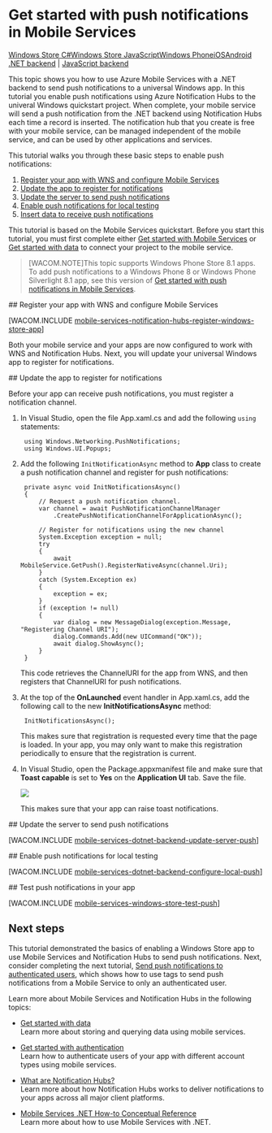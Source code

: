 <properties pageTitle="Get started with push notification hubs using .NET runtime mobile services" metaKeywords="" description="Learn how to use Azure Mobile Services and Notification Hubs to send push notifications to your Windows Store app." metaCanonical="" services="mobile-services" documentationCenter="Mobile" title="Get started with push notifications in Mobile Services" authors="wesmc,ricksal" solutions="mobile" manager="" editor="" />

<tags ms.service="mobile-services" ms.workload="mobile" ms.tgt_pltfrm="mobile-windows-store" ms.devlang="dotnet" ms.topic="article" ms.date="01/01/1900" ms.author="wesmc,ricksal" />


# Get started with push notifications in Mobile Services

<div class="dev-center-tutorial-selector sublanding">
<a href="/en-us/documentation/articles/mobile-services-dotnet-backend-windows-store-dotnet-get-started-push" title="Windows Store C#" class="current">Windows Store C#</a><a href="/en-us/documentation/articles/mobile-services-dotnet-backend-windows-store-javascript-get-started-push" title="Windows Store JavaScript">Windows Store JavaScript</a><a href="/en-us/documentation/articles/mobile-services-dotnet-backend-windows-phone-get-started-push" title="Windows Phone">Windows Phone</a><a href="/en-us/documentation/articles/mobile-services-dotnet-backend-ios-get-started-push/" title="iOS">iOS</a><a href="/en-us/documentation/articles/mobile-services-dotnet-backend-android-get-started-push/" title="Android">Android</a>
<!-- <a href="/en-us/documentation/articles/mobile-services-dotnet-backend-xamarin-ios-get-started-push" title="Xamarin.iOS">Xamarin.iOS</a><a href="/en-us/documentation/articles/mobile-services-dotnet-backend-xamarin-android-get-started-push" title="Xamarin.Android">Xamarin.Android</a> -->
</div>


<div class="dev-center-tutorial-subselector"><a href="/en-us/documentation/articles/mobile-services-dotnet-backend-windows-store-dotnet-get-started-push" title=".NET backend" class="current">.NET backend</a> | <a href="/en-us/documentation/articles/mobile-services-javascript-backend-windows-store-dotnet-get-started-push/"  title="JavaScript backend">JavaScript backend</a></div>

This topic shows you how to use Azure Mobile Services with a .NET backend to send push notifications to a universal Windows app. In this tutorial you enable push notifications using Azure Notification Hubs to the univeral Windows quickstart project. When complete, your mobile service will send a push notification from the .NET backend using Notification Hubs each time a record is inserted. The notification hub that you create is free with your mobile service, can be managed independent of the mobile service, and can be used by other applications and services.

This tutorial walks you through these basic steps to enable push notifications:

1. [Register your app with WNS and configure Mobile Services](#register)
2. [Update the app to register for notifications](#update-app)
3. [Update the server to send push notifications](#update-server)
4. [Enable push notifications for local testing](#local-testing)
3. [Insert data to receive push notifications](#test)

This tutorial is based on the Mobile Services quickstart. Before you start this tutorial, you must first complete either [Get started with Mobile Services] or [Get started with data] to connect your project to the mobile service. 

>[WACOM.NOTE]This topic supports Windows Phone Store 8.1 apps. To add push notifications to a Windows Phone 8 or Windows Phone Silverlight 8.1 app, see this version of [Get started with push notifications in Mobile Services](/en-us/documentation/articles/mobile-services-dotnet-backend-windows-phone-get-started-push).

##<a id="register"></a> Register your app with WNS and configure Mobile Services

[WACOM.INCLUDE [mobile-services-notification-hubs-register-windows-store-app](../includes/mobile-services-notification-hubs-register-windows-store-app.md)]

Both your mobile service and your apps are now configured to work with WNS and Notification Hubs. Next, you will update your universal Windows app to register for notifications.

##<a id="update-app"></a> Update the app to register for notifications

Before your app can receive push notifications, you must register a notification channel.

1. In Visual Studio, open the file App.xaml.cs and add the following `using` statements:

        using Windows.Networking.PushNotifications;
		using Windows.UI.Popups;

2. Add the following `InitNotificationAsync` method to **App** class to create a push notification channel and register for push notifications: 
	
        private async void InitNotificationsAsync()
        {
            // Request a push notification channel.
            var channel = await PushNotificationChannelManager
                .CreatePushNotificationChannelForApplicationAsync();

            // Register for notifications using the new channel
            System.Exception exception = null;
            try
            {
                await MobileService.GetPush().RegisterNativeAsync(channel.Uri);
            }
            catch (System.Exception ex)
            {
                exception = ex;
            }
            if (exception != null)
            {
                var dialog = new MessageDialog(exception.Message, "Registering Channel URI");
                dialog.Commands.Add(new UICommand("OK"));
                await dialog.ShowAsync();
            }
        }


    This code retrieves the ChannelURI for the app from WNS, and then registers that ChannelURI for push notifications.
    
3. At the top of the **OnLaunched** event handler in App.xaml.cs, add the following call to the new **InitNotificationsAsync** method:

        InitNotificationsAsync();

	This makes sure that registration is requested every time that the page is loaded. In your app, you may only want to make this registration periodically to ensure that the registration is current. 

4. In Visual Studio, open the Package.appxmanifest file and make sure that **Toast capable** is set to **Yes** on the **Application UI** tab. Save the file.

   	![][1]

   	This makes sure that your app can raise toast notifications. 

##<a id="update-server"></a> Update the server to send push notifications

[WACOM.INCLUDE [mobile-services-dotnet-backend-update-server-push](../includes/mobile-services-dotnet-backend-update-server-push.md)]

##<a id="local-testing"></a> Enable push notifications for local testing

[WACOM.INCLUDE [mobile-services-dotnet-backend-configure-local-push](../includes/mobile-services-dotnet-backend-configure-local-push.md)]

##<a id="test"></a> Test push notifications in your app

[WACOM.INCLUDE [mobile-services-windows-store-test-push](../includes/mobile-services-windows-store-test-push.md)]

## <a name="next-steps"> </a>Next steps

This tutorial demonstrated the basics of enabling a Windows Store app to use Mobile Services and Notification Hubs to send push notifications. Next, consider completing the next tutorial, [Send push notifications to authenticated users], which shows how to use tags to send push notifications from a Mobile Service to only an authenticated user.

<!--+ [Send push notifications to authenticated users]
	<br/>Learn how to use tags to send push notifications from a Mobile Service to only an authenticated user.

+ [Send broadcast notifications to subscribers]
	<br/>Learn how users can register and receive push notifications for categories they're interested in.

+ [Send template-based notifications to subscribers]
	<br/>Learn how to use templates to send push notifications from a Mobile Service, without having to craft platform-specific payloads in your back-end.
-->
Learn more about Mobile Services and Notification Hubs in the following topics:

* [Get started with data]
  <br/>Learn more about storing and querying data using mobile services.

* [Get started with authentication]
  <br/>Learn how to authenticate users of your app with different account types using mobile services.

* [What are Notification Hubs?]
  <br/>Learn more about how Notification Hubs works to deliver notifications to your apps across all major client platforms.

* [Mobile Services .NET How-to Conceptual Reference]
  <br/>Learn more about how to use Mobile Services with .NET.

<!-- Anchors. -->

<!-- Images. -->


[1]: ./media/mobile-services-dotnet-backend-windows-store-dotnet-get-started-push/enable-toast.png
[2]: ./media/mobile-services-dotnet-backend-windows-store-dotnet-get-started-push/mobile-quickstart-push1.png
[3]: ./media/mobile-services-dotnet-backend-windows-store-dotnet-get-started-push/mobile-quickstart-push2.png


<!-- URLs. -->
[Submit an app page]: http://go.microsoft.com/fwlink/p/?LinkID=266582
[My Applications]: http://go.microsoft.com/fwlink/p/?LinkId=262039
[Live SDK for Windows]: http://go.microsoft.com/fwlink/p/?LinkId=262253
[Get started with Mobile Services]: /en-us/documentation/articles/mobile-services-dotnet-backend-windows-store-dotnet-get-started
[Get started with data]: /en-us/documentation/articles/mobile-services-dotnet-backend-windows-store-dotnet-get-started-data
[Get started with authentication]: /en-us/documentation/articles/mobile-services-dotnet-backend-windows-store-dotnet-get-started-users

[Send push notifications to authenticated users]: /en-us/documentation/articles/mobile-services-dotnet-backend-windows-store-dotnet-push-notifications-app-users/

[What are Notification Hubs?]: /en-us/documentation/articles/notification-hubs-overview/
[Send broadcast notifications to subscribers]: /en-us/documentation/articles/notification-hubs-windows-store-dotnet-send-breaking-news/
[Send template-based notifications to subscribers]: /en-us/documentation/articles/notification-hubs-windows-store-dotnet-send-localized-breaking-news/


[Mobile Services .NET How-to Conceptual Reference]: /en-us/documentation/articles/mobile-services-html-how-to-use-client-library

